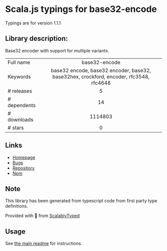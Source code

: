 
# Scala.js typings for base32-encode

Typings are for version 1.1.1

## Library description:
Base32 encoder with support for multiple variants.

|                    |                 |
| ------------------ | :-------------: |
| Full name          | base32-encode |
| Keywords           | base32 encode, base32 encoder, base32, base32hex, crockford, encoder, rfc3548, rfc4648 |
| # releases         | 5 |
| # dependents       | 14 |
| # downloads        | 1114803 |
| # stars            | 0 |

## Links
- [Homepage](https://github.com/LinusU/base32-encode#readme)
- [Bugs](https://github.com/LinusU/base32-encode/issues)
- [Repository](https://github.com/LinusU/base32-encode)
- [Npm](https://www.npmjs.com/package/base32-encode)
    


## Note
This library has been generated from typescript code from first party type definitions.

Provided with :purple_heart: from [ScalablyTyped](https://github.com/oyvindberg/ScalablyTyped)

## Usage
See [the main readme](../../readme.md) for instructions.


